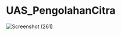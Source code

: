 # UAS_PengolahanCitra

![Screenshot (261)](https://github.com/Mhasbi27/UAS_PengolahanCitra/assets/129852622/69567d8c-c8a2-494f-ab3d-6cb403525134)
